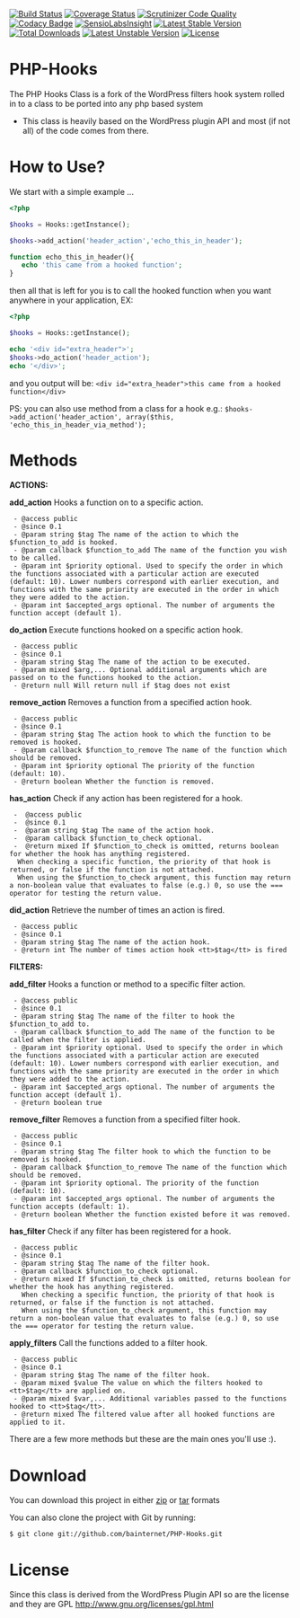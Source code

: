 [![Build Status](https://travis-ci.org/voku/php-hooks.svg?branch=master)](https://travis-ci.org/voku/php-hooks)
[![Coverage Status](https://coveralls.io/repos/github/voku/php-hooks/badge.svg?branch=master)](https://coveralls.io/github/voku/php-hooks?branch=master)
[![Scrutinizer Code Quality](https://scrutinizer-ci.com/g/voku/php-hooks/badges/quality-score.png?b=master)](https://scrutinizer-ci.com/g/voku/php-hooks/?branch=master)
[![Codacy Badge](https://www.codacy.com/project/badge/6f6b0c6c9f4e4bc8ac0c9159fd86adb2)](https://www.codacy.com/app/voku/php-hooks)
[![SensioLabsInsight](https://insight.sensiolabs.com/projects/8ab3148c-61b5-4da6-be80-9018eb0b4441/mini.png)](https://insight.sensiolabs.com/projects/8ab3148c-61b5-4da6-be80-9018eb0b4441)
[![Latest Stable Version](https://poser.pugx.org/voku/php-hooks/v/stable)](https://packagist.org/packages/voku/php-hooks) [![Total Downloads](https://poser.pugx.org/voku/php-hooks/downloads)](https://packagist.org/packages/voku/php-hooks) [![Latest Unstable Version](https://poser.pugx.org/voku/php-hooks/v/unstable)](https://packagist.org/packages/voku/php-hooks) [![License](https://poser.pugx.org/voku/php-hooks/license)](https://packagist.org/packages/voku/php-hooks)

PHP-Hooks
=========

The PHP Hooks Class is a fork of the WordPress filters hook system rolled in to a class to be ported into any php based system  
*  This class is heavily based on the WordPress plugin API and most (if not all) of the code comes from there.

How to Use?
=====

We start with a simple example ...

```php
<?php

$hooks = Hooks::getInstance();

$hooks->add_action('header_action','echo_this_in_header');

function echo_this_in_header(){
   echo 'this came from a hooked function';
}
```    

then all that is left for you is to call the hooked function when you want anywhere in your application, EX:

```php
<?php

$hooks = Hooks::getInstance();

echo '<div id="extra_header">';
$hooks->do_action('header_action');
echo '</div>';
```

and you output will be: `<div id="extra_header">this came from a hooked function</div>`

PS: you can also use method from a class for a hook e.g.: `$hooks->add_action('header_action', array($this, 'echo_this_in_header_via_method');`

Methods
=======
**ACTIONS:**

**add_action** Hooks a function on to a specific action.

     - @access public
     - @since 0.1
     - @param string $tag The name of the action to which the $function_to_add is hooked.
     - @param callback $function_to_add The name of the function you wish to be called.
     - @param int $priority optional. Used to specify the order in which the functions associated with a particular action are executed (default: 10). Lower numbers correspond with earlier execution, and functions with the same priority are executed in the order in which they were added to the action.
     - @param int $accepted_args optional. The number of arguments the function accept (default 1).

**do_action** Execute functions hooked on a specific action hook.

     - @access public
     - @since 0.1
     - @param string $tag The name of the action to be executed.
     - @param mixed $arg,... Optional additional arguments which are passed on to the functions hooked to the action.
     - @return null Will return null if $tag does not exist

**remove_action** Removes a function from a specified action hook.

     - @access public
     - @since 0.1
     - @param string $tag The action hook to which the function to be removed is hooked.
     - @param callback $function_to_remove The name of the function which should be removed.
     - @param int $priority optional The priority of the function (default: 10).
     - @return boolean Whether the function is removed.

**has_action** Check if any action has been registered for a hook.

     -  @access public
     -  @since 0.1
     -  @param string $tag The name of the action hook.
     -  @param callback $function_to_check optional.
     -  @return mixed If $function_to_check is omitted, returns boolean for whether the hook has anything registered.
      When checking a specific function, the priority of that hook is returned, or false if the function is not attached.
      When using the $function_to_check argument, this function may return a non-boolean value that evaluates to false (e.g.) 0, so use the === operator for testing the return value.


**did_action**  Retrieve the number of times an action is fired.

     - @access public
     - @since 0.1
     - @param string $tag The name of the action hook.
     - @return int The number of times action hook <tt>$tag</tt> is fired

**FILTERS:**

**add_filter** Hooks a function or method to a specific filter action.

     - @access public
     - @since 0.1
     - @param string $tag The name of the filter to hook the $function_to_add to.
     - @param callback $function_to_add The name of the function to be called when the filter is applied.
     - @param int $priority optional. Used to specify the order in which the functions associated with a particular action are executed (default: 10). Lower numbers correspond with earlier execution, and functions with the same priority are executed in the order in which they were added to the action.
     - @param int $accepted_args optional. The number of arguments the function accept (default 1).
     - @return boolean true

**remove_filter** Removes a function from a specified filter hook.

     - @access public
     - @since 0.1
     - @param string $tag The filter hook to which the function to be removed is hooked.
     - @param callback $function_to_remove The name of the function which should be removed.
     - @param int $priority optional. The priority of the function (default: 10).
     - @param int $accepted_args optional. The number of arguments the function accepts (default: 1).
     - @return boolean Whether the function existed before it was removed.


**has_filter** Check if any filter has been registered for a hook.

     - @access public
     - @since 0.1
     - @param string $tag The name of the filter hook.
     - @param callback $function_to_check optional.
     - @return mixed If $function_to_check is omitted, returns boolean for whether the hook has anything registered.
       When checking a specific function, the priority of that hook is  returned, or false if the function is not attached.
       When using the $function_to_check argument, this function may return a non-boolean value that evaluates to false (e.g.) 0, so use the === operator for testing the return value.

**apply_filters** Call the functions added to a filter hook.

     - @access public
     - @since 0.1
     - @param string $tag The name of the filter hook.
     - @param mixed $value The value on which the filters hooked to <tt>$tag</tt> are applied on.
     - @param mixed $var,... Additional variables passed to the functions hooked to <tt>$tag</tt>.
     - @return mixed The filtered value after all hooked functions are applied to it.

  There are a few more methods but these are the main ones you'll use :).

Download
========
You can download this project in either [zip][1] or [tar][2] formats

You can also clone the project with Git by running:

    $ git clone git://github.com/bainternet/PHP-Hooks.git

License
=======

Since this class is derived from the WordPress Plugin API so are the license and they are GPL http://www.gnu.org/licenses/gpl.html

  [1]: https://github.com/bainternet/PHP-Hooks/zipball/master
  [2]: https://github.com/bainternet/PHP-Hooks/tarball/master
  [3]: http://bainternet.github.com/PHP-Hooks/
